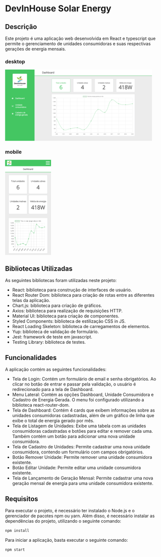
# DevInHouse Solar Energy

## Descrição

<p>Este projeto é uma aplicação web desenvolvida em React e typescript que permite o gerenciamento de unidades consumidoras e suas respectivas gerações de energia mensais.</p>

### desktop

<div>
 <img src="./src/assets/desktop.png" alt="desktop" width="480"/>
</div>

### mobile

<div>
 <img src="./src/assets/mobile.png" alt="mobile" width="150"/>
</div>

## Bibliotecas Utilizadas

<p>As seguintes bibliotecas foram utilizadas neste projeto:</p>

 - React: biblioteca para construção de interfaces de usuário.
 - React Router Dom: biblioteca para criação de rotas entre as diferentes telas da aplicação.
 - Chart.js: biblioteca para criação de gráficos.
 - Axios: biblioteca para realização de requisições HTTP.
 - Material UI: biblioteca para criação de componentes.
 - Styled Components: biblioteca de estilização CSS in JS.
 - React Loading Skeleton: biblioteca de carregamentos de elementos.
 - Yup: biblioteca de validação de formulário.
 - Jest: framework de teste em javascript.
 - Testing Library: biblioteca de testes.

## Funcionalidades
<p>A aplicação contém as seguintes funcionalidades:<p>

 - Tela de Login: Contém um formulário de email e senha obrigatórios. Ao clicar no botão de entrar e passar pela validação, o usuário é redirecionado para a tela de Dashboard.
 - Menu Lateral: Contém as opções Dashboard, Unidade Consumidora e Cadastro de Energia Gerada. O menu foi configurado utilizando a biblioteca react-router-dom.
 - Tela de Dashboard: Contém 4 cards que exibem informações sobre as unidades consumidoras cadastradas, além de um gráfico de linha que exibe o total de energia gerado por mês.
 - Tela de Listagem de Unidades: Exibe uma tabela com as unidades consumidoras cadastradas e botões para editar e remover cada uma. Também contém um botão para adicionar uma nova unidade consumidora.
 - Tela de Cadastro de Unidades: Permite cadastrar uma nova unidade consumidora, contendo um formulário com campos obrigatórios.
 - Botão Remover Unidade: Permite remover uma unidade consumidora existente.
 - Botão Editar Unidade: Permite editar uma unidade consumidora existente.
 - Tela de Lançamento de Geração Mensal: Permite cadastrar uma nova geração mensal de energia para uma unidade consumidora existente.

## Requisitos

<p>Para executar o projeto, é necessário ter instalado o Node.js e o gerenciador de pacotes npm ou yarn. Além disso, é necessário instalar as dependências do projeto, utilizando o seguinte comando:</p>


```cmd
npm install
```
Para iniciar a aplicação, basta executar o seguinte comando:

```cmd
npm start
```
